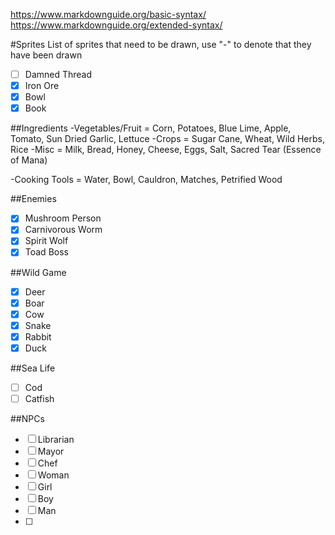 https://www.markdownguide.org/basic-syntax/
https://www.markdownguide.org/extended-syntax/

#Sprites
List of sprites that need to be drawn, use "-" to denote that they have been drawn 

- [ ] Damned Thread
- [X] Iron Ore
- [X] Bowl
- [X] Book

##Ingredients
-Vegetables/Fruit = Corn, Potatoes, Blue Lime, Apple, Tomato, Sun Dried Garlic, Lettuce
-Crops = Sugar Cane, Wheat, Wild Herbs, Rice
-Misc = Milk, Bread, Honey, Cheese, Eggs, Salt, Sacred Tear (Essence of Mana)

-Cooking Tools = Water, Bowl, Cauldron, Matches, Petrified Wood


##Enemies
- [X] Mushroom Person
- [X] Carnivorous Worm
- [X] Spirit Wolf
- [X] Toad Boss

##Wild Game
- [X] Deer
- [X] Boar
- [X] Cow
- [X] Snake
- [X] Rabbit
- [X] Duck

##Sea Life
- [ ] Cod
- [ ] Catfish
  
##NPCs
- [ ] Librarian
- [ ] Mayor
- [ ] Chef
- [ ] Woman
- [ ] Girl
- [ ] Boy
- [ ] Man
- [ ] 
